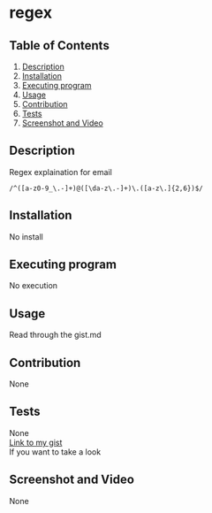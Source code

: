 # regex

## Table of Contents

<ol>
<li>
<a href="#description"> Description </a>
</li>
<li><a href="#installation"> Installation </a>
</li>
<li>
<a href="#executing-program"> Executing program </a>
</li>
<li><a href="#usage"> Usage </a>
</li>
<li><a href="#contribution"> Contribution </a>
</li>
<li>
<a href="#tests"> Tests </a>
</li>
<li>
<a href="#screenshot-and-video"> Screenshot and Video </a>
</li>
</ol>

## Description

Regex explaination for email

```
/^([a-z0-9_\.-]+)@([\da-z\.-]+)\.([a-z\.]{2,6})$/
```

## Installation

No install

## Executing program

No execution

## Usage

Read through the gist.md

## Contribution

None

## Tests

None \
[Link to my gist](https://gist.github.com/EliotCho/c9927b4837fce990296cdd62525903d0) \
If you want to take a look

## Screenshot and Video

None
